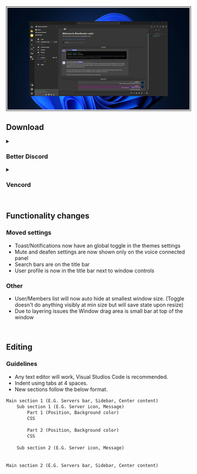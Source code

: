 ![image](https://github.com/Josh65-2201/Discord-Windows-11-theme/blob/main/.github/preview.webp?raw=true)

## Download

<details>
	<summary><h3>Better Discord</h3></summary>
	<b>Offline - Manual update</b>
	<p>Open https://raw.githubusercontent.com/Josh65-2201/Discord-Windows-11-theme/main/Discord_Windows_11.theme.css > Right click > Save as > Go to BetterDiscord themes folder (%AppData%\BetterDiscord\themes) > Save</p>
</details>

<details>
	<summary><h3>Vencord</h3></summary>
	<h3>IMPORTANT ThemeAttributes plugin needs to be enabled</h3>
	<b>Offline - Manual update</b>
	<p>Open https://raw.githubusercontent.com/Josh65-2201/Discord-Windows-11-theme/main/Discord_Windows_11.theme.css > Right click > Save as > Go to Vencord themes folder (%AppData%\Vencord\themes) > Save</p>
	<b>Online - Auto update</b>
	<p>Copy URL https://raw.githubusercontent.com/Josh65-2201/Discord-Windows-11-theme/main/Discord_Windows_11.theme.css > Open Discord settings > Click "Themes" > Click "Online themes" > Paste in "Theme links".</p>
</details>

<br>

## Functionality changes
### Moved settings
- Toast/Notifications now have an global toggle in the themes settings
- Mute and deafen settings are now shown only on the voice connected panel
- Search bars are on the title bar
- User profile is now in the title bar next to window controls


### Other
- User/Members list will now auto hide at smallest window size. (Toggle doesn't do anything visibly at min size but will save state upon resize)
- Due to layering issues the Window drag area is small bar at top of the window

<br>

## Editing
### Guidelines
- Any text editor will work, Visual Studios Code is recommended.
- Indent using tabs at 4 spaces.
- New sections follow the below format.
```
Main section 1 (E.G. Servers bar, Sidebar, Center content)
	Sub section 1 (E.G. Server icon, Message)
		Part 1 (Position, Background color)
		CSS

		Part 2 (Position, Background color)
		CSS

	Sub section 2 (E.G. Server icon, Message)


Main section 2 (E.G. Servers bar, Sidebar, Center content)
```